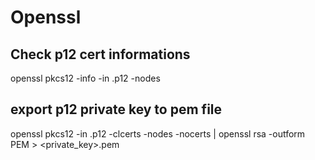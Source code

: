 # Openssl 

## Check p12 cert informations 
openssl pkcs12 -info -in <p12CERTFILE>.p12 -nodes

## export p12 private key to pem file 
openssl pkcs12 -in <p12CERTFILE>.p12 -clcerts -nodes -nocerts | openssl rsa -outform PEM > <private_key>.pem